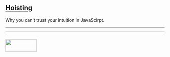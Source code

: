 ## [Hoisting](https://www.w3schools.com/js/js_hoisting.asp)

Why you can't trust your intuition in JavaScirpt.


___
___
### <a href="http://elewa.education/blog" target="_blank"><img src="https://user-images.githubusercontent.com/18554853/34921062-506450ae-f97d-11e7-875f-6feeb26ad72d.png" width="100" height="40"/></a>